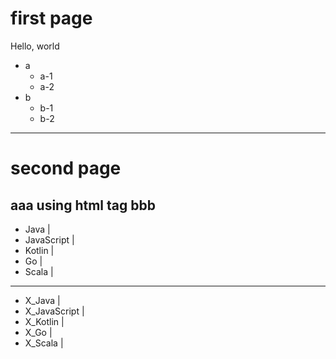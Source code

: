 # first page

Hello, world

- a
  - a-1
  - a-2
- b
  - b-1
  - b-2

---
# second page

aaa <b>using html tag</b> bbb
---

- Java |
- JavaScript |
- Kotlin |
- Go |
- Scala |

---

- X_Java |
- X_JavaScript |
- X_Kotlin |
- X_Go |
- X_Scala |

